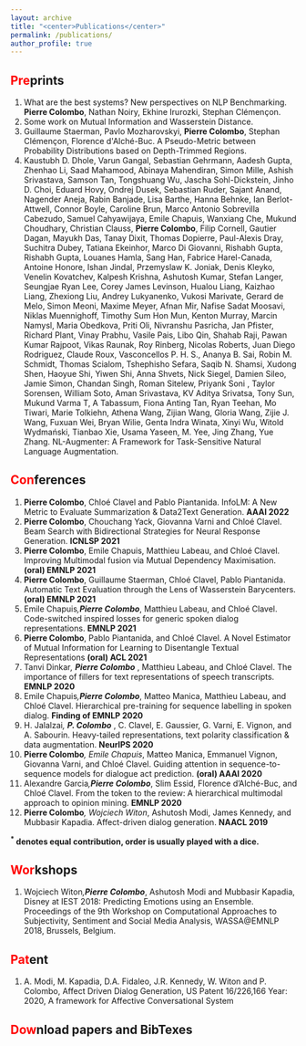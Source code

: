 ```yaml
---
layout: archive
title: "<center>Publications</center>"
permalink: /publications/
author_profile: true
---
```


<span style="color:red">Pre</span>prints
---
1. What are the best systems? New perspectives on NLP Benchmarking.  **Pierre Colombo**, Nathan Noiry, Ekhine Irurozki, Stephan Clémençon.
2. Some work on Mutual Information and Wasserstein Distance.
3. Guillaume Staerman, Pavlo Mozharovskyi, **Pierre Colombo**, Stephan Clémençon, Florence d'Alché-Buc. A Pseudo-Metric between Probability Distributions based on Depth-Trimmed Regions.
4. Kaustubh D. Dhole, Varun Gangal, Sebastian Gehrmann, Aadesh Gupta, Zhenhao Li, Saad Mahamood, Abinaya Mahendiran, Simon Mille, Ashish Srivastava, Samson Tan, Tongshuang Wu, Jascha Sohl-Dickstein, Jinho D. Choi, Eduard Hovy, Ondrej Dusek, Sebastian Ruder, Sajant Anand, Nagender Aneja, Rabin Banjade, Lisa Barthe, Hanna Behnke, Ian Berlot-Attwell, Connor Boyle, Caroline Brun, Marco Antonio Sobrevilla Cabezudo, Samuel Cahyawijaya, Emile Chapuis, Wanxiang Che, Mukund Choudhary, Christian Clauss, **Pierre Colombo**, Filip Cornell, Gautier Dagan, Mayukh Das, Tanay Dixit, Thomas Dopierre, Paul-Alexis Dray, Suchitra Dubey, Tatiana Ekeinhor, Marco Di Giovanni, Rishabh Gupta, Rishabh Gupta, Louanes Hamla, Sang Han, Fabrice Harel-Canada, Antoine Honore, Ishan Jindal, Przemyslaw K. Joniak, Denis Kleyko, Venelin Kovatchev, Kalpesh Krishna, Ashutosh Kumar, Stefan Langer, Seungjae Ryan Lee, Corey James Levinson, Hualou Liang, Kaizhao Liang, Zhexiong Liu, Andrey Lukyanenko, Vukosi Marivate, Gerard de Melo, Simon Meoni, Maxime Meyer, Afnan Mir, Nafise Sadat Moosavi, Niklas Muennighoff, Timothy Sum Hon Mun, Kenton Murray, Marcin Namysl, Maria Obedkova, Priti Oli, Nivranshu Pasricha, Jan Pfister, Richard Plant, Vinay Prabhu, Vasile Pais, Libo Qin, Shahab Raji, Pawan Kumar Rajpoot, Vikas Raunak, Roy Rinberg, Nicolas Roberts, Juan Diego Rodriguez, Claude Roux, Vasconcellos P. H. S., Ananya B. Sai, Robin M. Schmidt, Thomas Scialom, Tshephisho Sefara, Saqib N. Shamsi, Xudong Shen, Haoyue Shi, Yiwen Shi, Anna Shvets, Nick Siegel, Damien Sileo, Jamie Simon, Chandan Singh, Roman Sitelew, Priyank Soni , Taylor Sorensen, William Soto, Aman Srivastava, KV Aditya Srivatsa, Tony Sun, Mukund Varma T, A Tabassum, Fiona Anting Tan, Ryan Teehan, Mo Tiwari, Marie Tolkiehn, Athena Wang, Zijian Wang, Gloria Wang, Zijie J. Wang, Fuxuan Wei, Bryan Wilie, Genta Indra Winata, Xinyi Wu, Witold Wydmański, Tianbao Xie, Usama Yaseen, M. Yee, Jing Zhang, Yue Zhang. NL-Augmenter: A Framework for Task-Sensitive Natural Language Augmentation.




<span style="color:red">Con</span>ferences
---
1. **Pierre Colombo**, Chloé Clavel and Pablo Piantanida. InfoLM: A New Metric to Evaluate Summarization & Data2Text Generation. **AAAI 2022**
2. **Pierre Colombo**, Chouchang Yack, Giovanna Varni and Chloé Clavel. Beam Search with Bidirectional Strategies for Neural Response Generation. **ICNLSP 2021** 
3. **Pierre Colombo**, Emile Chapuis, Matthieu Labeau, and Chloé Clavel. Improving Multimodal fusion via Mutual Dependency Maximisation. **(oral) EMNLP 2021** 
4. **Pierre Colombo**, Guillaume Staerman, Chloé Clavel, Pablo Piantanida. Automatic Text Evaluation through the Lens of Wasserstein Barycenters. **(oral) EMNLP 2021** 
5. Emile Chapuis<sup>*</sup>,**Pierre Colombo**<sup>*</sup>, Matthieu Labeau, and Chloé Clavel. Code-switched inspired losses for generic spoken dialog representations. **EMNLP 2021** 
6. **Pierre Colombo**, Pablo Piantanida, and Chloé Clavel. A Novel Estimator of Mutual Information for Learning to Disentangle Textual Representations **(oral) ACL 2021**
7. Tanvi Dinkar<sup>*</sup>, **Pierre Colombo** <sup>*</sup>, Matthieu Labeau, and Chloé Clavel. The importance of fillers for text representations of speech transcripts. **EMNLP 2020** 
8. Emile Chapuis<sup>*</sup>,**Pierre Colombo**<sup>*</sup>, Matteo Manica, Matthieu Labeau, and Chloé Clavel. Hierarchical pre-training for sequence labelling in spoken dialog. **Finding of EMNLP 2020** 
9. H. Jalalzai<sup>*</sup>, **P. Colombo** <sup>*</sup>, C. Clavel, E. Gaussier, G. Varni, E. Vignon, and A. Sabourin. Heavy-tailed representations, text polarity classification & data augmentation. **NeurIPS 2020** 
10. **Pierre Colombo**<sup>*</sup>, Emile Chapuis<sup>*</sup>, Matteo Manica, Emmanuel Vignon, Giovanna Varni, and Chloé
Clavel. Guiding attention in sequence-to-sequence models for dialogue act prediction. **(oral) AAAI 2020**
11. Alexandre Garcia<sup>*</sup>,**Pierre Colombo**<sup>*</sup>, Slim Essid, Florence d’Alché-Buc, and Chloé Clavel. From the token to the review: A hierarchical multimodal approach to opinion mining. **EMNLP 2020** 
12. **Pierre Colombo**<sup>*</sup>, Wojciech Witon<sup>*</sup>, Ashutosh Modi, James Kennedy, and Mubbasir Kapadia. Affect-driven dialog generation. **NAACL 2019** 

**<sup>*</sup> denotes equal contribution, order is usually played with a dice.**


<span style="color:red">Wor</span>kshops
---
1. Wojciech Witon<sup>*</sup>,**Pierre Colombo**<sup>*</sup>, Ashutosh Modi and Mubbasir Kapadia, Disney at IEST 2018: Predicting Emotions using an Ensemble. Proceedings of the 9th Workshop on Computational Approaches to Subjectivity, Sentiment and Social Media Analysis, WASSA@EMNLP 2018, Brussels, Belgium.





<span style="color:red">Pat</span>ent
---
1.  A. Modi, M. Kapadia, D.A. Fidaleo, J.R. Kennedy, W. Witon and P. Colombo, Affect Driven Dialog Generation, US Patent 16/226,166
Year: 2020, A framework for Affective Conversational System


<span style="color:red">Dow</span>nload papers and BibTexes
---
<script src="https://bibbase.org/show?bib=https://dblp.org/pid/229/3167.bib&jsonp=1"></script>


